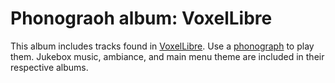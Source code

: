 # Phonograoh album: VoxelLibre

This album includes tracks found in [VoxelLibre](https://content.minetest.net/packages/Wuzzy/mineclone2/). Use a [phonograph](https://content.minetest.net/packages/Emojiminetest/phonograph/) to play them. Jukebox music, ambiance, and main menu theme are included in their respective albums.
